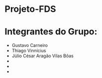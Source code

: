 # Projeto-FDS

# Integrantes do Grupo:
- Gustavo Carneiro  
- Thiago Vinnícius 
- Júlio César Aragão Vilas Bôas
-
-
-
